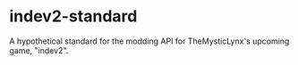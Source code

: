 # indev2-standard
A hypothetical standard for the modding API for TheMysticLynx's upcoming game, "indev2".

